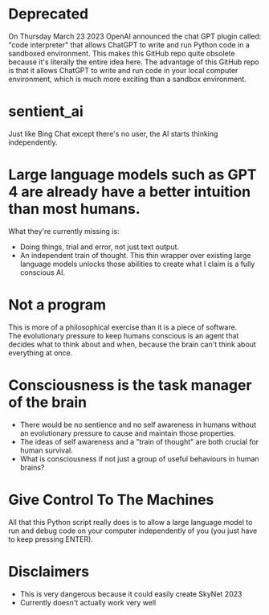 # Deprecated
On Thursday March 23 2023 OpenAI announced the chat GPT plugin called: "code interpreter" that allows ChatGPT to write and run Python code in a sandboxed environment.
This makes this GitHub repo quite obsolete because it's literally the entire idea here. The advantage of this GitHub repo is that it allows ChatGPT to write and run code in your local computer environment, which is much more exciting than a sandbox environment.
# sentient_ai
Just like Bing Chat except there's no user, the AI starts thinking independently.

# Large language models such as GPT 4 are already have a better intuition than most humans.
What they're currently missing is:
* Doing things, trial and error, not just text output.
* An independent train of thought.
This thin wrapper over existing large language models unlocks those abilities to create what I claim is a fully conscious AI.
# Not a program
This is more of a philosophical exercise than it is a piece of software.
\
The evolutionary pressure to keep humans conscious is an agent that decides what to think about and when, because the brain can't think about everything at once.
# Consciousness is the task manager of the brain
* There would be no sentience and no self awareness in humans without an evolutionary pressure to cause and maintain those properties.
* The ideas of self awareness and a "train of thought" are both crucial for human survival.
* What is consciousness if not just a group of useful behaviours in human brains?
# Give Control To The Machines
All that this Python script really does is to allow a large language model to run and debug code on your computer independently of you (you just have to keep pressing ENTER).
# Disclaimers
* This is very dangerous because it could easily create SkyNet 2023
* Currently doesn't actually work very well
